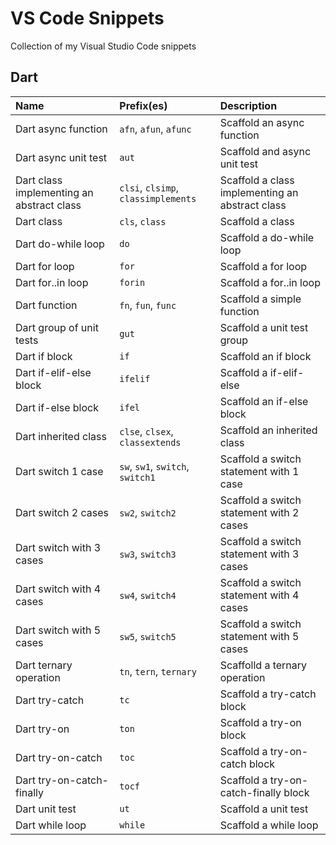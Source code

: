 # VS Code Snippets

Collection of my Visual Studio Code snippets

## Dart

| Name                                      | Prefix(es)                          | Description                                     |
| :---------------------------------------- | :---------------------------------- | :---------------------------------------------- |
| Dart async function                       | `afn`, `afun`, `afunc`              | Scaffold an async function                      |
| Dart async unit test                      | `aut`                               | Scaffold and async unit test                    |
| Dart class implementing an abstract class | `clsi`, `clsimp`, `classimplements` | Scaffold a class implementing an abstract class |
| Dart class                                | `cls`, `class`                      | Scaffold a class                                |
| Dart do-while loop                        | `do`                                | Scaffold a do-while loop                        |
| Dart for loop                             | `for`                               | Scaffold a for loop                             |
| Dart for..in loop                         | `forin`                             | Scaffold a for..in loop                         |
| Dart function                             | `fn`, `fun`, `func`                 | Scaffold a simple function                      |
| Dart group of unit tests                  | `gut`                               | Scaffold a unit test group                      |
| Dart if block                             | `if`                                | Scaffold an if block                            |
| Dart if-elif-else block                   | `ifelif`                            | Scaffold a if-elif-else                         |
| Dart if-else block                        | `ifel`                              | Scaffold an if-else block                       |
| Dart inherited class                      | `clse`, `clsex`, `classextends`     | Scaffold an inherited class                     |
| Dart switch 1 case                        | `sw`, `sw1`, `switch`, `switch1`    | Scaffold a switch statement with 1 case         |
| Dart switch 2 cases                       | `sw2`, `switch2`                    | Scaffold a switch statement with 2 cases        |
| Dart switch with 3 cases                  | `sw3`, `switch3`                    | Scaffold a switch statement with 3 cases        |
| Dart switch with 4 cases                  | `sw4`, `switch4`                    | Scaffold a switch statement with 4 cases        |
| Dart switch with 5 cases                  | `sw5`, `switch5`                    | Scaffold a switch statement with 5 cases        |
| Dart ternary operation                    | `tn`, `tern`, `ternary`             | Scaffolld a ternary operation                   |
| Dart try-catch                            | `tc`                                | Scaffold a try-catch block                      |
| Dart try-on                               | `ton`                               | Scaffold a try-on block                         |
| Dart try-on-catch                         | `toc`                               | Scaffold a try-on-catch block                   |
| Dart try-on-catch-finally                 | `tocf`                              | Scaffold a try-on-catch-finally block           |
| Dart unit test                            | `ut`                                | Scaffold a unit test                            |
| Dart while loop                           | `while`                             | Scaffold a while loop                           |
